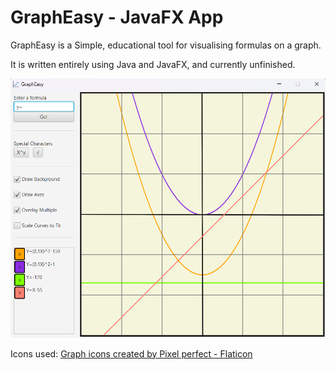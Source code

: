 # GraphEasy - JavaFX App
GraphEasy is a Simple, educational tool for visualising formulas on a graph.

It is written entirely using Java and JavaFX, and currently unfinished.

![My Image](data-display-demo/src/main/resources/gitHubImage.png)

Icons used:
<a href="https://www.flaticon.com/free-icons/graph" title="graph icons">Graph icons created by Pixel perfect - Flaticon</a>
